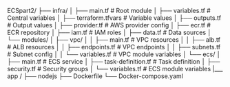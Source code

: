 ECSpart2/
├── infra/
│   ├── main.tf                  # Root module
│   ├── variables.tf             # Central variables
│   ├── terraform.tfvars         # Variable values
│   ├── outputs.tf               # Output values
│   ├── provider.tf              # AWS provider config
│   ├── ecr.tf                   # ECR repository
│   ├── iam.tf                   # IAM roles
│   ├── data.tf                  # Data sources
│   └── modules/
│       ├── vpc/
│       │   ├── main.tf          # VPC resources
│       │   ├── alb.tf           # ALB resources
│       │   ├── endpoints.tf     # VPC endpoints
│       │   ├── subnets.tf       # Subnet config
│       │   └── variables.tf     # VPC module variables
│       └── ecs/
│           ├── main.tf          # ECS service
│           ├── task-definition.tf # Task definition
│           ├── security.tf      # Security groups
│           └── variables.tf     # ECS module variables
|___ app /
     ├── nodejs
     ├── Dockerfile
     └── Docker-compose.yaml